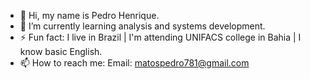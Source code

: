 - 👋 Hi, my name is Pedro Henrique.
- 🌱 I’m currently learning analysis and systems development.
- ⚡ Fun fact: I live in Brazil | I'm attending UNIFACS college in Bahia | I know basic English. 
- 📫 How to reach me: Email: matospedro781@gmail.com
<!---
qARTEMISPp/qARTEMISPp is a ✨ special ✨ repository because its `README.md` (this file) appears on your GitHub profile.
You can click the Preview link to take a look at your changes.
--->
